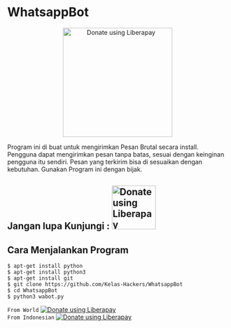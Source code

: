 # WhatsappBot

<center><noscript><a href="https://r-protech.blogspot.com"><img display: block; margin-left: auto; margin-right: auto; width="250px" height="250px" alt="Donate using Liberapay" src="https://1.bp.blogspot.com/-n5K_-jCBJwc/X09tKGiwahI/AAAAAAAAAEk/BZ1i4fezdiwZbhN8AZO6VagZKmJeQ7-SgCLcBGAsYHQ/s1233/logo.png"></a></noscript><br/></center>

Program ini di buat untuk mengirimkan Pesan Brutal secara install. Pengguna dapat mengirimkan pesan tanpa batas, sesuai dengan keinginan pengguna itu sendiri. Pesan yang terkirim bisa di sesuaikan dengan kebutuhan. Gunakan Program ini dengan bijak.

## Jangan lupa Kunjungi : <noscript><a href="https://r-protech.blogspot.com"><img width="100px" alt="Donate using Liberapay" src="https://1.bp.blogspot.com/-m2JyQ7xyKuw/X02-DjWaS4I/AAAAAAAAACU/auN-DJJdNgYpmmCD9IXUa_1wVuM2XZ33gCLcBGAsYHQ/s519/20200901_101424.png"></a></noscript><br/>

## Cara Menjalankan Program
```
$ apt-get install python
$ apt-get install python3
$ apt-get install git
$ git clone https://github.com/Kelas-Hackers/WhatsappBot
$ cd WhatsappBot
$ python3 wabot.py

```

```From World```
<noscript><a href="https://paypal.me/indonimous"><img alt="Donate using Liberapay" src="https://liberapay.com/assets/widgets/donate.svg"></a></noscript><br/>
```From Indonesian```
<noscript><a href="https://sociabuzz.com/rivalid/donate"><img alt="Donate using Liberapay" src="https://liberapay.com/assets/widgets/donate.svg"></a></noscript>
